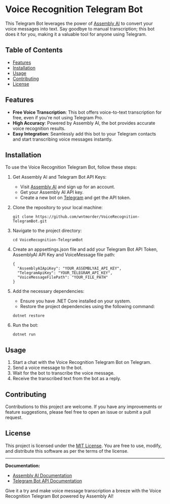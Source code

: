 # Voice Recognition Telegram Bot

This Telegram Bot leverages the power of [Assembly AI](https://www.assemblyai.com/) to convert your voice messages into text. Say goodbye to manual transcription; this bot does it for you, making it a valuable tool for anyone using Telegram.



## Table of Contents
- [Features](#features)
- [Installation](#installation)
- [Usage](#usage)
- [Contributing](#contributing)
- [License](#license)

## Features

- **Free Voice Transcription**: This bot offers voice-to-text transcription for free, even if you're not using Telegram Pro.
- **High Accuracy**: Powered by Assembly AI, the bot provides accurate voice recognition results.
- **Easy Integration**: Seamlessly add this bot to your Telegram contacts and start transcribing voice messages instantly.

## Installation

To use the Voice Recognition Telegram Bot, follow these steps:

1. Get Assembly AI and Telegram Bot API Keys:
   - Visit [Assembly AI](https://www.assemblyai.com/) and sign up for an account.
   - Get your Assembly AI API key.
   - Create a new bot on [Telegram](https://t.me/BotFather) and get the API token.

2. Clone the repository to your local machine:
   ```shell
   git clone https://github.com/wntmorder/VoiceRecognition-TelegramBot.git
   ```

3. Navigate to the project directory:
   ```shell
   cd VoiceRecognition-TelegramBot
   ```

4. Create an appsettings.json file and add your Telegram Bot API Token, AssemblyAI API Key and VoiceMessage file path:
    ```shell
    {
      "AssemblyAIApiKey": "YOUR_ASSEMBLYAI_API_KEY",
      "TelegramApiKey": "YOUR_TELEGRAM_API_KEY",
      "VoiceMessageFilePath": "YOUR_FILE_PATH"
    }
    ```

5. Add the necessary dependencies:
   - Ensure you have .NET Core installed on your system.
   - Restore the project dependencies using the following command:
    ```shell
    dotnet restore
    ```

6. Run the bot:
   ```shell
   dotnet run
   ```

## Usage

1. Start a chat with the Voice Recognition Telegram Bot on Telegram.
2. Send a voice message to the bot.
3. Wait for the bot to transcribe the voice message.
4. Receive the transcribed text from the bot as a reply.

## Contributing

Contributions to this project are welcome. If you have any improvements or feature suggestions, please feel free to open an issue or submit a pull request.

## License

This project is licensed under the [MIT License](LICENSE). You are free to use, modify, and distribute this software as per the terms of the license.

---

**Documentation:**
- [Assembly AI Documentation](https://www.assemblyai.com/docs/)
- [Telegram Bot API Documentation](https://telegrambots.github.io/book/index.html)

Give it a try and make voice message transcription a breeze with the Voice Recognition Telegram Bot powered by Assembly AI!
